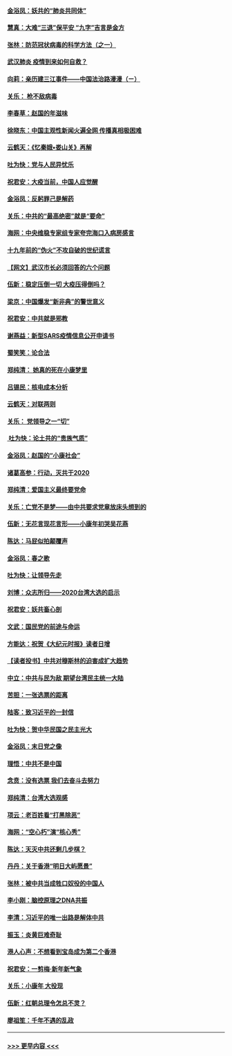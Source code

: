 #### [金浴凤：妖共的“肺炎共同体”](../pages/nsc993/n11829448.md?t=01292133) 
#### [慧真：大难“三退”保平安 “九字”吉言是金方](../pages/nsc993/n11829501.md?t=01292133) 
#### [张林：防范冠状病毒的科学方法（之一）](../pages/nsc993/n11828618.md?t=01292133) 
#### [武汉肺炎 疫情到来如何自救？](../pages/nsc993/n11827632.md?t=01292133) 
#### [向莉：亲历建三江事件——中国法治路漫漫（ㄧ）](../pages/nsc993/n11827190.md?t=01292133) 
#### [关乐： 枪不敌病毒](../pages/nsc993/n11826746.md?t=01292133) 
#### [李春草：赵国的年滋味](../pages/nsc993/n11826321.md?t=01292133) 
#### [徐晓东：中国主观性新闻火遍全网 传播真相极困难](../pages/nsc993/n11826508.md?t=01292133) 
#### [云鹤天：《忆秦娥▪娄山关》再解](../pages/nsc993/n11824682.md?t=01292133) 
#### [吐为快：党与人民异忧乐](../pages/nsc993/n11824660.md?t=01292133) 
#### [祝君安：大疫当前，中国人应觉醒](../pages/nsc993/n11821946.md?t=01292133) 
#### [金浴凤：反躬罪己是解药](../pages/nsc993/n11820280.md?t=01292133) 
#### [关乐：中共的“最高绝密”就是“要命”](../pages/nsc993/n11816946.md?t=01292133) 
#### [海网：中央维稳专家组专家夸完海口入病房感言](../pages/nsc993/n11815138.md?t=01292133) 
#### [十九年前的“伪火”不攻自破的世纪谎言](../pages/nsc993/n11813238.md?t=01292133) 
#### [【网文】武汉市长必须回答的六个问题](../pages/nsc993/n11813848.md?t=01292133) 
#### [伍新：稳定压倒一切 大疫压得倒吗？](../pages/nsc993/n11812634.md?t=01292133) 
#### [梁京：中国爆发“新非典”的警世意义](../pages/nsc993/n11812554.md?t=01292133) 
#### [祝君安：中共就是邪教](../pages/nsc993/n11812431.md?t=01292133) 
#### [谢燕益：新型SARS疫情信息公开申请书](../pages/nsc993/n11808840.md?t=01292133) 
#### [蜀笑笑：论合法](../pages/nsc993/n11808064.md?t=01292133) 
#### [郑纯清： 她真的死在小康梦里](../pages/nsc993/n11806623.md?t=01292133) 
#### [吕锡民：核电成本分析](../pages/nsc993/n11806284.md?t=01292133) 
#### [云鹤天：对联两则](../pages/nsc993/n11805957.md?t=01292133) 
#### [关乐： 党领导之一“切”](../pages/nsc993/n11804505.md?t=01292133) 
#### [ 吐为快：论土共的“贵族气质”](../pages/nsc993/n11804490.md?t=01292133) 
#### [金浴凤：赵国的“小康社会”](../pages/nsc993/n11804452.md?t=01292133) 
#### [诸葛高参：行动，灭共于2020](../pages/nsc993/n11804120.md?t=01292133) 
#### [郑纯清：爱国主义最终要党命](../pages/nsc993/n11802197.md?t=01292133) 
#### [关乐：亡党不是梦——由中共要求党章放床头想到的](../pages/nsc993/n11802156.md?t=01292133) 
#### [伍新：无花言现花言形——小康年初哭吴花燕](../pages/nsc993/n11800044.md?t=01292133) 
#### [陈达：马屁似拍颠覆声](../pages/nsc993/n11800010.md?t=01292133) 
#### [金浴凤：春之歌](../pages/nsc993/n11797687.md?t=01292133) 
#### [吐为快：让领导先走](../pages/nsc993/n11797512.md?t=01292133) 
#### [刘博：众志所归——2020台湾大选的启示](../pages/nsc993/n11796878.md?t=01292133) 
#### [祝君安：妖共畜心剖](../pages/nsc993/n11794273.md?t=01292133) 
#### [文武：国民党的前途与命运](../pages/nsc993/n11794198.md?t=01292133) 
#### [方能达：祝贺《大纪元时报》读者日增](../pages/nsc993/n11793807.md?t=01292133) 
#### [【读者投书】中共对穆斯林的迫害成扩大趋势](../pages/nsc993/n11791371.md?t=01292133) 
#### [中立：中共与民为敌 期望台湾民主统一大陆](../pages/nsc993/n11790392.md?t=01292133) 
#### [苦胆：一张选票的距离](../pages/nsc993/n11788914.md?t=01292133) 
#### [陆客：致习近平的一封信](../pages/nsc993/n11788867.md?t=01292133) 
#### [吐为快：贺中华民国之民主光大](../pages/nsc993/n11788618.md?t=01292133) 
#### [金浴凤：末日党之像](../pages/nsc993/n11787475.md?t=01292133) 
#### [理悟：中共不是中国](../pages/nsc993/n11787463.md?t=01292133) 
#### [念贲：没有选票  我们去奋斗去努力](../pages/nsc993/n11787398.md?t=01292133) 
#### [郑纯清：台湾大选观感](../pages/nsc993/n11786210.md?t=01292133) 
#### [项云：老百姓看“打黑除恶”](../pages/nsc993/n11785398.md?t=01292133) 
#### [海网：“空心朽”演“核心秀”](../pages/nsc993/n11783874.md?t=01292133) 
#### [陈达：天灭中共还剩几步棋？](../pages/nsc993/n11783719.md?t=01292133) 
#### [丹丹：关于香港“明日大屿愿景”](../pages/nsc993/n11783273.md?t=01292133) 
#### [张林：被中共当成牲口奴役的中国人](../pages/nsc993/n11782397.md?t=01292133) 
#### [李小刚：脑控原理之DNA共振](../pages/nsc993/n11780962.md?t=01292133) 
#### [李清：习近平的唯一出路是解体中共](../pages/nsc993/n11780866.md?t=01292133) 
#### [振玉：炎黄巨难奇耻](../pages/nsc993/n11779632.md?t=01292133) 
#### [港人心声：不想看到宝岛成为第二个香港](../pages/nsc993/n11778817.md?t=01292133) 
#### [祝君安：一剪梅‧新年新气象](../pages/nsc993/n11776340.md?t=01292133) 
#### [关乐：小康年 大役现](../pages/nsc993/n11774213.md?t=01292133) 
#### [伍新：红朝总理令怎总不灵？](../pages/nsc993/n11770813.md?t=01292133) 
#### [廖祖笙：千年不遇的乱政](../pages/nsc993/n11770373.md?t=01292133) 

----
#### [ >>> 更早内容 <<< ](../indexes/nsc993-earlier.md)
